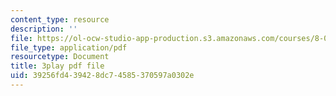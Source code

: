 ```yaml
---
content_type: resource
description: ''
file: https://ol-ocw-studio-app-production.s3.amazonaws.com/courses/8-01sc-classical-mechanics-fall-2016/39256fd439428dc74585370597a0302e_RBaBEjzMr4E.pdf
file_type: application/pdf
resourcetype: Document
title: 3play pdf file
uid: 39256fd4-3942-8dc7-4585-370597a0302e
---
```

